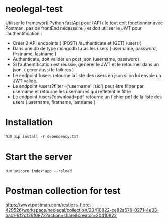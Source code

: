 # neolegal-test

Utiliser le framework Python fastApi pour l’API ( le tout doit fonctionner avec Postman, pas de frontEnd nécessaire ) et doit utiliser le JWT pour l’authentification :
 
- Créer 2 API endpoints ( (POST) /authenticate et (GET) /users ) 
- Dans une db de type mongodb tu as les users ( username, password, firstname, lastname )
- Authenticate, doit valider un post json (username, password)
- Si l’authentification est réussie, generer le JWT et le retourner dans un json. ( gerer aussi le failures )
- Le endpoint /users retourne la liste des users en json si on lui envoie un JWT valide.
- Le endpoint /users?filter={‘username’ :’sid’} peut être filtrer par username et retourne les usernames qui reflètent le filtre
- Le endpoint /users?download=pdf retourne un fichier pdf de la liste des users ( username, firstname, lastname )

# Installation

run `pip install -r dependency.txt`

# Start the server
run `uvicorn index:app --reload`

# Postman collection for test
https://www.postman.com/restless-flare-429526/workspace/neolegal/collection/20410822-ce82a678-0271-4e33-bac1-9f2df29f0873?action=share&creator=20410822